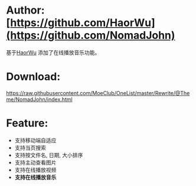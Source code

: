 # Author: [https://github.com/HaorWu](https://github.com/NomadJohn)

基于[HaorWu](https://github.com/MoeClub/OneList/tree/master/Rewrite/%40Theme/HaorWu) 添加了在线播放音乐功能。

# Download:

https://raw.githubusercontent.com/MoeClub/OneList/master/Rewrite/@Theme/NomadJohn/index.html

# Feature:
- 支持移动端自适应
- 支持当页搜索
- 支持按文件名, 日期, 大小排序
- 支持主动查看图片
- 支持在线播放视频
- **支持在线播放音乐**
